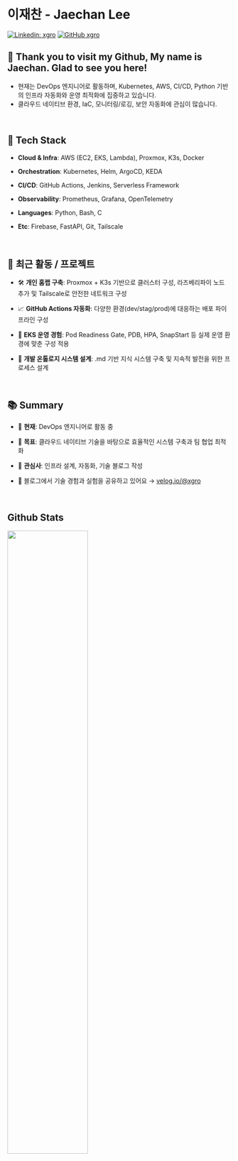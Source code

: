 <!-- **xgro/xgro** is a ✨ _special_ ✨ repository because its `README.md` (this file) appears on your GitHub profile.
 -->
# **이재찬 - Jaechan Lee**

[![Linkedin: xgro](https://img.shields.io/badge/-Jaechan%20Lee-blue?style=flat-square&logo=Linkedin&logoColor=white&link=https://www.linkedin.com/in/xgro/)](https://www.linkedin.com/in/xgro/)
[![GitHub xgro](https://img.shields.io/github/followers/xgro?label=follow&style=social)](https://github.com/xgro)


## 👋 **Thank you to visit my Github, My name is Jaechan. Glad to see you here!** 
- 현재는 DevOps 엔지니어로 활동하며, Kubernetes, AWS, CI/CD, Python 기반의 인프라 자동화와 운영 최적화에 집중하고 있습니다.
- 클라우드 네이티브 환경, IaC, 모니터링/로깅, 보안 자동화에 관심이 많습니다.


</br>

## 🔧 Tech Stack
-	**Cloud & Infra**: AWS (EC2, EKS, Lambda), Proxmox, K3s, Docker
 
-	**Orchestration**: Kubernetes, Helm, ArgoCD, KEDA
  
-	**CI/CD**: GitHub Actions, Jenkins, Serverless Framework
  
-	**Observability**: Prometheus, Grafana, OpenTelemetry
  
-	**Languages**: Python, Bash, C
  
-	**Etc**: Firebase, FastAPI, Git, Tailscale

</br>

## 📌 **최근 활동 / 프로젝트**
- 🛠 **개인 홈랩 구축**: Proxmox + K3s 기반으로 클러스터 구성, 라즈베리파이 노드 추가 및 Tailscale로 안전한 네트워크 구성

- 📈 **GitHub Actions 자동화**: 다양한 환경(dev/stag/prod)에 대응하는 배포 파이프라인 구성

- 🔐 **EKS 운영 경험**: Pod Readiness Gate, PDB, HPA, SnapStart 등 실제 운영 환경에 맞춘 구성 적용

- 🧠 **개발 온톨로지 시스템 설계**: .md 기반 지식 시스템 구축 및 지속적 발전을 위한 프로세스 설계

</br>

## 📚 Summary
-	🎯 **현재**: DevOps 엔지니어로 활동 중

-	🚀 **목표**: 클라우드 네이티브 기술을 바탕으로 효율적인 시스템 구축과 팀 협업 최적화
  
-	💬 **관심사**: 인프라 설계, 자동화, 기술 블로그 작성
  
-	📢 블로그에서 기술 경험과 실험을 공유하고 있어요 → [velog.io/@xgro](https://velog.io/@xgro)


</br>

## **Github Stats**  

<img src="https://github-readme-stats.vercel.app/api?username=xgro&show_icons=true&count_private=true&hide_border=true"  align="left" style="width: 60%" />

